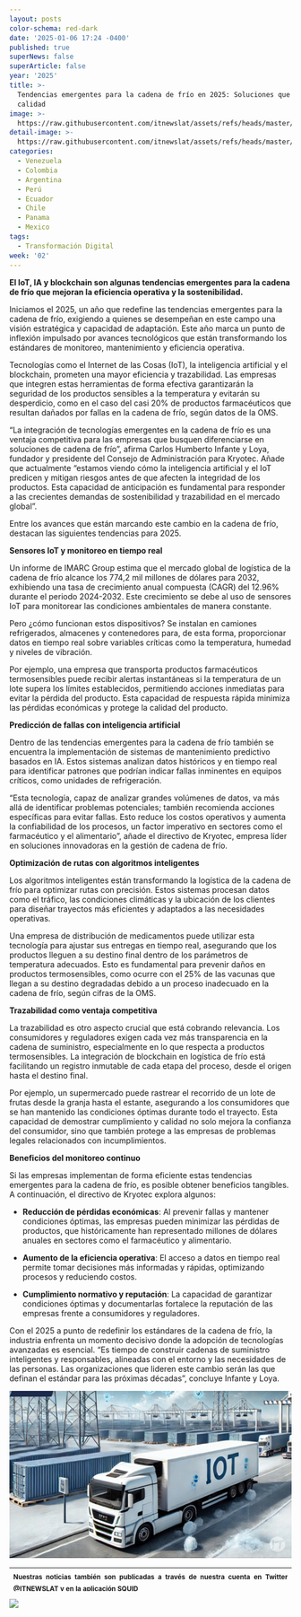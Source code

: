 ```yaml
---
layout: posts
color-schema: red-dark
date: '2025-01-06 17:24 -0400'
published: true
superNews: false
superArticle: false
year: '2025'
title: >-
  Tendencias emergentes para la cadena de frío en 2025: Soluciones que aseguran
  calidad
image: >-
  https://raw.githubusercontent.com/itnewslat/assets/refs/heads/master/img/540x320/Cadena-de-Frio-IOT-p.jpg
detail-image: >-
  https://raw.githubusercontent.com/itnewslat/assets/refs/heads/master/img/1024x680/Cadena-de-Frio-IOT-g.jpg
categories:
  - Venezuela
  - Colombia
  - Argentina
  - Perú
  - Ecuador
  - Chile
  - Panama
  - Mexico
tags:
  - Transformación Digital
week: '02'
---
```

**El IoT, IA y blockchain son algunas tendencias emergentes para la cadena de frío que mejoran la eficiencia operativa y la sostenibilidad.**

Iniciamos el 2025, un año que redefine las tendencias emergentes para la cadena de frío, exigiendo a quienes se desempeñan en este campo una visión estratégica y capacidad de adaptación. Este año marca un punto de inflexión impulsado por avances tecnológicos que están transformando los estándares de monitoreo, mantenimiento y eficiencia operativa.

Tecnologías como el Internet de las Cosas (IoT), la inteligencia artificial y el blockchain, prometen una mayor eficiencia y trazabilidad. Las empresas que integren estas herramientas de forma efectiva garantizarán la seguridad de los productos sensibles a la temperatura y evitarán su desperdicio, como en el caso del casi 20% de productos farmacéuticos que resultan dañados por fallas en la cadena de frío, según datos de la OMS.

“La integración de tecnologías emergentes en la cadena de frío es una ventaja competitiva para las empresas que busquen diferenciarse en soluciones de cadena de frío”, afirma Carlos Humberto Infante y Loya, fundador y presidente del Consejo de Administración para Kryotec. Añade que actualmente “estamos viendo cómo la inteligencia artificial y el IoT predicen y mitigan riesgos antes de que afecten la integridad de los productos. Esta capacidad de anticipación es fundamental para responder a las crecientes demandas de sostenibilidad y trazabilidad en el mercado global”.

Entre los avances que están marcando este cambio en la cadena de frío, destacan las siguientes tendencias para 2025.

**Sensores IoT y monitoreo en tiempo real**

Un informe de IMARC Group estima que el mercado global de logística de la cadena de frío alcance los 774,2 mil millones de dólares para 2032, exhibiendo una tasa de crecimiento anual compuesta (CAGR) del 12.96% durante el periodo 2024-2032. Este crecimiento se debe al uso de sensores IoT para monitorear las condiciones ambientales de manera constante.

Pero ¿cómo funcionan estos dispositivos? Se instalan en camiones refrigerados, almacenes y contenedores para, de esta forma, proporcionar datos en tiempo real sobre variables críticas como la temperatura, humedad y niveles de vibración.

Por ejemplo, una empresa que transporta productos farmacéuticos termosensibles puede recibir alertas instantáneas si la temperatura de un lote supera los límites establecidos, permitiendo acciones inmediatas para evitar la pérdida del producto. Esta capacidad de respuesta rápida minimiza las pérdidas económicas y protege la calidad del producto.

**Predicción de fallas con inteligencia artificial**

Dentro de las tendencias emergentes para la cadena de frío también se encuentra la implementación de sistemas de mantenimiento predictivo basados en IA. Estos sistemas analizan datos históricos y en tiempo real para identificar patrones que podrían indicar fallas inminentes en equipos críticos, como unidades de refrigeración.

“Esta tecnología, capaz de analizar grandes volúmenes de datos, va más allá de identificar problemas potenciales; también recomienda acciones específicas para evitar fallas. Esto reduce los costos operativos y aumenta la confiabilidad de los procesos, un factor imperativo en sectores como el farmacéutico y el alimentario”, añade el directivo de Kryotec, empresa líder en soluciones innovadoras en la gestión de cadena de frío.

**Optimización de rutas con algoritmos inteligentes**

Los algoritmos inteligentes están transformando la logística de la cadena de frío para optimizar rutas con precisión. Estos sistemas procesan datos como el tráfico, las condiciones climáticas y la ubicación de los clientes para diseñar trayectos más eficientes y adaptados a las necesidades operativas.

Una empresa de distribución de medicamentos puede utilizar esta tecnología para ajustar sus entregas en tiempo real, asegurando que los productos lleguen a su destino final dentro de los parámetros de temperatura adecuados. Esto es fundamental para prevenir daños en productos termosensibles, como ocurre con el 25% de las vacunas que llegan a su destino degradadas debido a un proceso inadecuado en la cadena de frío, según cifras de la OMS.

**Trazabilidad como ventaja competitiva**

La trazabilidad es otro aspecto crucial que está cobrando relevancia. Los consumidores y reguladores exigen cada vez más transparencia en la cadena de suministro, especialmente en lo que respecta a productos termosensibles. La integración de blockchain en logística de frío está facilitando un registro inmutable de cada etapa del proceso, desde el origen hasta el destino final.

Por ejemplo, un supermercado puede rastrear el recorrido de un lote de frutas desde la granja hasta el estante, asegurando a los consumidores que se han mantenido las condiciones óptimas durante todo el trayecto. Esta capacidad de demostrar cumplimiento y calidad no solo mejora la confianza del consumidor, sino que también protege a las empresas de problemas legales relacionados con incumplimientos.

**Beneficios del monitoreo continuo**

Si las empresas implementan de forma eficiente estas tendencias emergentes para la cadena de frío, es posible obtener beneficios tangibles. A continuación, el directivo de Kryotec explora algunos:

- **Reducción de pérdidas económicas**: Al prevenir fallas y mantener condiciones óptimas, las empresas pueden minimizar las pérdidas de productos, que históricamente han representado millones de dólares anuales en sectores como el farmacéutico y alimentario.

- **Aumento de la eficiencia operativa**: El acceso a datos en tiempo real permite tomar decisiones más informadas y rápidas, optimizando procesos y reduciendo costos.
 
- **Cumplimiento normativo y reputación**: La capacidad de garantizar condiciones óptimas y documentarlas fortalece la reputación de las empresas frente a consumidores y reguladores.

Con el 2025 a punto de redefinir los estándares de la cadena de frío, la industria enfrenta un momento decisivo donde la adopción de tecnologías avanzadas es esencial. “Es tiempo de construir cadenas de suministro inteligentes y responsables, alineadas con el entorno y las necesidades de las personas. Las organizaciones que lideren este cambio serán las que definan el estándar para las próximas décadas”, concluye Infante y Loya.

![](https://raw.githubusercontent.com/itnewslat/assets/refs/heads/master/img/540x320/Cadena-de-Frio-IOT-p.jpg)

<table style="height: 42px;" width="569">
<tbody>
<tr>
<td style="text-align: justify;"><sub><strong>Nuestras noticias también son publicadas a través de nuestra cuenta en Twitter <a href="https://twitter.com/itnewslat?lang=es">@ITNEWSLAT</a> y en la aplicación <a href="https://squidapp.co/en/">SQUID</a></strong></sub></td>
</tr>
</tbody>
</table>

<img src="https://tracker.metricool.com/c3po.jpg?hash=56f88a41e39ab42c063cc51676587a04"/>